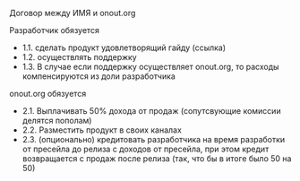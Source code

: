 Договор между ИМЯ и onout.org

Разработчик обязуется
- 1.1. сделать продукт удовлетворящий гайду (ссылка) 
- 1.2. осуществлять поддержку
- 1.3. В случае если поддержку осуществляет onout.org, то расходы компенсируются из доли разработчика

onout.org обязуется
- 2.1. Выплачивать 50% дохода от продаж (сопутсвующие комиссии делятся пополам) 
- 2.2. Разместить продукт в своих каналах
- 2.3. (опционально) кредитовать разработчика на время разработки от пресейла до релиза с доходов от пресейла, при этом кредит возвращается с продаж после релиза (так, что бы в итоге было 50 на 50)
 

